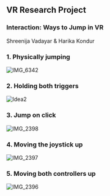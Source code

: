 ## VR Research Project

### Interaction: Ways to Jump in VR
Shreenija Vadayar &
Harika Kondur

### 1. Physically jumping
![IMG_6342](https://github.com/user-attachments/assets/d9ebb6e3-f6e5-4e1b-96c0-b8151cab9b91)

### 2. Holding both triggers
![Idea2](https://github.com/user-attachments/assets/1f9d1bf4-f2d3-4f4f-9198-6c85a6d7d0af)

### 3. Jump on click
![IMG_2398](https://github.com/user-attachments/assets/b6dc0de3-e6c6-4b3f-890b-9dcd6f1ecb37)


### 4. Moving the joystick up
![IMG_2397](https://github.com/user-attachments/assets/d0242d10-3fb3-442c-9346-6c4892d359c3)

### 5. Moving both controllers up

![IMG_2396](https://github.com/user-attachments/assets/4a3b17e2-c59b-4b49-9231-6c519346b43d)

